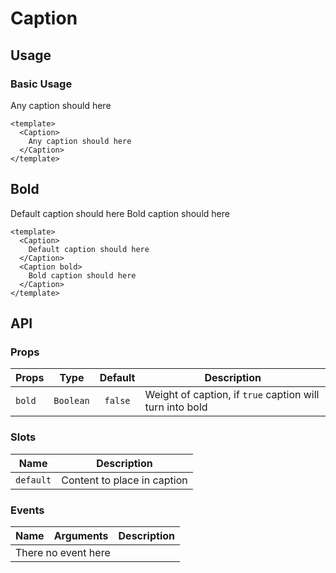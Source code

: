<script setup>
    import Caption from './Caption.vue'
</script>

# Caption

## Usage
### Basic Usage

<preview>
  <Caption>
    Any caption should here
  </Caption>
</preview>

```vue
<template>
  <Caption>
    Any caption should here
  </Caption>
</template>
```

## Bold

<preview class="flex-col">
  <Caption>
    Default caption should here
  </Caption>
  <Caption bold>
    Bold caption should here
  </Caption>
</preview>

```vue
<template>
  <Caption>
    Default caption should here
  </Caption>
  <Caption bold>
    Bold caption should here
  </Caption>
</template>
```

## API

### Props

| Props     |   Type    | Default    | Description                                              |
|-----------|:---------:|:----------:|----------------------------------------------------------|
| `bold`    | `Boolean` |  `false`   | Weight of caption, if `true` caption will turn into bold |

### Slots

| Name      | Description                 |
|-----------|-----------------------------|
| `default` | Content to place in caption |

### Events

<table>
  <thead>
    <tr>
      <th>Name</th>
      <th>Arguments</th>
      <th>Description</th>
    </tr>
  </thead>
  <tbody>
    <tr>
      <td colspan="3" class="text-center">There no event here</td>
    </tr>
  </tbody>
</table>

